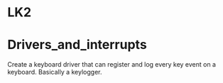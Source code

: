 # LK2

Drivers_and_interrupts
==================

Create a keyboard driver that can register and log every key event on a keyboard.
Basically a keylogger.
